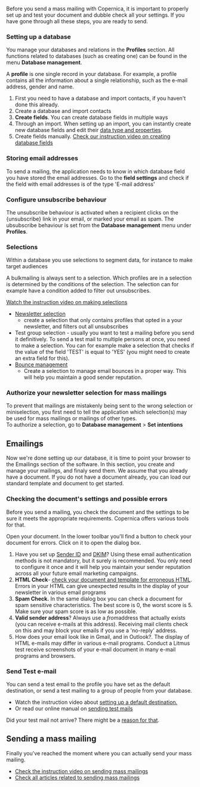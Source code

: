 Before you send a mass mailing with Copernica, it is important to
properly set up and test your document and dubble check all your
settings. If you have gone through all these steps, you are ready to
send.

### Setting up a database

You manage your databases and relations in the **Profiles** section. All
functions related to databases (such as creating one) can be found in
the menu **Database management**.

A **profile** is one single record in your database. For example, a
profile contains all the information about a single relationship, such
as the e-mail address, gender and name.

1.  First you need to have a database and import contacts, if you
    haven't done this already.
2.  [](./setting-up-your-database-and-import-your-contacts.md) Create
    a database and import contacts
3.  **Create fields**. You can create database fields in multiple ways
4.  Through an import. When setting up an import, you can instantly
    create new database fields and edit their [data type and
    properties](./database-and-collection-field-types.md).
5.  Create fields manually. [Check our instruction video on creating
    database fields](./profiles-adding-database-fields.md)

### Storing email addresses

To send a mailing, the application needs to know in which database field
you have stored the email addresses. Go to the **field settings** and
check if the field with email addresses is of the type 'E-mail address'

### Configure unsubscribe behaviour

The unsubscribe behaviour is activated when a recipient clicks on the
{unsubscribe} link in your email, or marked your email as spam. The
ubsubscribe behaviour is set from the **Database management** menu under
**Profiles**.

### Selections

Within a database you use selections to segment data, for instance to
make target audiences

A bulkmailing is always sent to a selection. Which profiles are in a
selection is determined by the conditions of the selection. The
selection can for example have a condition added to filter out
unsubscribes.

[Watch the instruction video on making selections](./profiles-selections.md)

-   [Newsletter selection](./create-a-mailing-list.md)
    - create a selection that only contains profiles that opted in a
    your newsletter, and filters out all unsubscribes
-   Test group selection - usually you want to test a mailing before you
    send it definitively. To send a test mail to multiple persons at
    once, you need to make a selection. You can for example make a
    selection that checks if the value of the field 'TEST' is equal to
    'YES' (you might need to create an extra field for this).
-   [Bounce management](./automatically-process-bounces.md)
    - Create a selection to manage email bounces in a proper way. This
    will help you maintain a good sender reputation.

### Authorize your newsletter selection for mass mailings

To prevent that mailings are mistakenly being sent to the wrong
selection or miniselection, you first need to tell the application which
selection(s) may be used for mass mailings or mailings of other types. \
 To authorize a selection, go to **Database management** \> **Set
intentions**

Emailings
---------

Now we're done setting up our database, it is time to point your browser
to the Emailings section of the software. In this section, you create
and manage your mailings, and finaly send them. We assume that you
already have a document. If you do not have a document already, you can
load our standard template and document to get started.

### Checking the document's settings and possible errors

Before you send a mailing, you check the document and the settings to be
sure it meets the appropriate requirements. Copernica offers various
tools for that.

Open your document. In the lower toolbar you'll find a button to check
your document for errors. Click on it to open the dialog box.

1.  Have you set up [Sender ID](./setup-sender-id.md) and
    [DKIM](./signing-your-emails-with-dkim.md)?
    Using these email authentication methods is not mandatory, but it
    surely is recommended. You only need to configure it once and it
    will help you maintain your sender reputation across all your future
    email marketing campaigns.
2.  **HTML Check**- [check your document and template for erroneous
    HTML](./reducing-html-errors.md).
    Errors in your HTML can give unexpected results in the display of
    your newsletter in various email programs
3.  **Spam Check.** In the same dialog box you can check a document for
    spam sensitive characteristics. The best score is 0, the worst score
    is 5. Make sure your spam score is as low as possible.
4.  **Valid sender address**? Always use a *from*address that actually
    exists (you can receive e-mails at this address). Receiving mail
    clients check on this and may block your emails if you use a
    'no-reply' address.
5.  How does your email look like in Gmail, and in Outlook?. The display
    of HTML e-mails may differ in various e-mail programs. Conduct a
    Litmus test receive screenshots of your e-mail document in many
    e-mail programs and browsers.

### Send Test e-mail

You can send a test email to the profile you have set as the default
destination, or send a test mailing to a group of people from your
database.

-   Watch the instruction video about [setting up a default
    destination.](https://www.copernica.com/en/ondersteuning/videos/e-mailings-standaardbestemming)
-   Or read our online manual on [sending test
    mails](https://www.copernica.com/en/support/video-tutorials/emailings-sending-a-test-mail)

Did your test mail not arrive? There might be a [reason for
that](./did-your-test-mail-not-arrive.md).

Sending a mass mailing
----------------------

Finally you've reached the moment where you can actually send your mass
mailing.

-   [Check the instruction video on sending mass
    mailings](https://www.copernica.com/en/support/video-tutorials/emailings-sending-an-emailing)
-   [Check all articles related to sending mass mailings](./sending-mailings.md)

